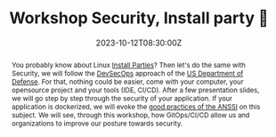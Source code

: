 ---
title: Workshop Security, Install party 🎉 

event: Volcamp 2023
event_url: https://www.volcamp.io/

location: Clermont-Ferrand (Hall32)
address:
  street: 32 Rue du Clos Four
  city: Clermont-Ferrand
  region: Auvergne-Rhone-Alpes
  postcode: '63100'
  country: France

summary: DevSecOps, step by step
abstract: "You probably know about Linux [Install Parties](https://fr.wikipedia.org/wiki/Install_party)? Then let's do the same with Security, we will follow the [DevSecOps](https://davidaparicio.gitlab.io/website/files/devsecops_software_lifecycle.jpg) approach of the [US Department of Defense](https://public.cyber.mil/devsecops/). For that, nothing could be easier, come with your computer, your opensource project and your tools (IDE, CI/CD). After a few presentation slides, we will go step by step through the security of your application. If your application is dockerized, we will evoke the [good practices of the ANSSI](https://www.ssi.gouv.fr/guide/recommandations-de-securite-relatives-au-deploiement-de-conteneurs-docker/) on this subject. We will see, through this workshop, how GitOps/CI/CD allow us and organizations to improve our posture towards security."

date: "2023-10-12T08:30:00Z"
date_end: "2023-10-13T18:30:00Z"
all_day: false

publishDate: "2023-08-01T00:00:00Z"

authors: [David Aparicio]
tags: [Workshop, Cybersecurity, DevSecOps, Security, SecurityByDesign]

featured: false

image:
  caption: 'Image credit: [**Volcamp 2023**](https://www.volcamp.io/)'
  focal_point: Right

links:
- icon: file #th-list #list-alt
  icon_pack: fas
  name: Code
  url: https://github.com/davidaparicio/devsecops-workshop-devoxxfr23
- icon: binoculars
  icon_pack: fas
  name: Description
  url: https://www.volcamp.io/talks/23d1t4s5
#- icon: comments
#  icon_pack: fas
#  name: Feedback
#  url: https://openfeedback.io/2M9FzZ6xSI2POKX1TrXM/2023-04-13/iWUCq9jRftwiLuxrqhdl
#- icon: file-alt
#  icon_pack: fas
#  name: Post
#  url: https://blog.ovhcloud.com/ovhcloud-at-touraine-tech/
url_code: ""
url_pdf: ""
url_slides: "fr/codelabs/devoxxfr23"
url_video: ""

slides: ""
projects: []
---